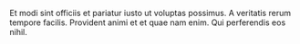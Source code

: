 Et modi sint officiis et pariatur iusto ut voluptas possimus. A veritatis rerum tempore facilis. Provident animi et et quae nam enim. Qui perferendis eos nihil.